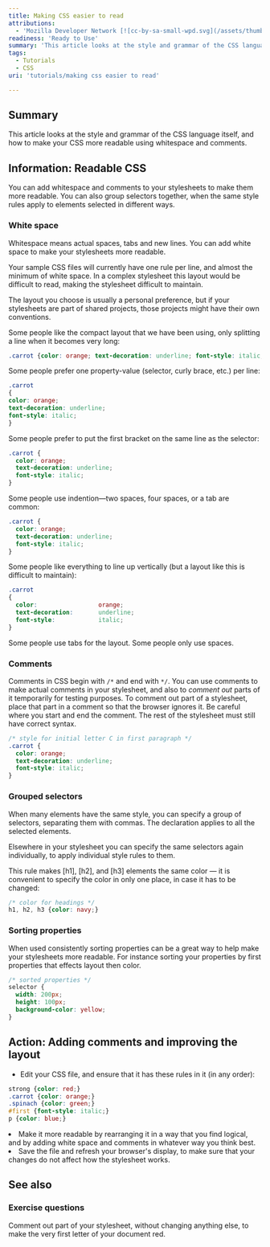 ```yaml
---
title: Making CSS easier to read
attributions:
  - 'Mozilla Developer Network [![cc-by-sa-small-wpd.svg](/assets/thumb/8/8c/cc-by-sa-small-wpd.svg/120px-cc-by-sa-small-wpd.svg.png)](http://creativecommons.org/licenses/by-sa/3.0/us/).'
readiness: 'Ready to Use'
summary: 'This article looks at the style and grammar of the CSS language itself, and how to make your CSS more readable using whitespace and comments.'
tags:
  - Tutorials
  - CSS
uri: 'tutorials/making css easier to read'

---
```

## <span>Summary</span>

This article looks at the style and grammar of the CSS language itself, and how to make your CSS more readable using whitespace and comments.

## <span>Information: Readable CSS</span>

You can add whitespace and comments to your stylesheets to make them more readable. You can also group selectors together, when the same style rules apply to elements selected in different ways.

### <span>White space</span>

Whitespace means actual spaces, tabs and new lines. You can add white space to make your stylesheets more readable.

Your sample CSS files will currently have one rule per line, and almost the minimum of white space. In a complex stylesheet this layout would be difficult to read, making the stylesheet difficult to maintain.

The layout you choose is usually a personal preference, but if your stylesheets are part of shared projects, those projects might have their own conventions.

Some people like the compact layout that we have been using, only splitting a line when it becomes very long:

``` css
.carrot {color: orange; text-decoration: underline; font-style: italic;}
```

 Some people prefer one property-value (selector, curly brace, etc.) per line:

``` css
.carrot
{
color: orange;
text-decoration: underline;
font-style: italic;
}
```

 Some people prefer to put the first bracket on the same line as the selector:

``` css
.carrot {
  color: orange;
  text-decoration: underline;
  font-style: italic;
}
```

 Some people use indention—two spaces, four spaces, or a tab are common:

``` css
.carrot {
  color: orange;
  text-decoration: underline;
  font-style: italic;
}
```

 Some people like everything to line up vertically (but a layout like this is difficult to maintain):

``` css
.carrot
{
  color:                 orange;
  text-decoration:       underline;
  font-style:            italic;
}
```

 Some people use tabs for the layout. Some people only use spaces.

### <span>Comments</span>

Comments in CSS begin with `/*` and end with `*/`. You can use comments to make actual comments in your stylesheet, and also to *comment out* parts of it temporarily for testing purposes. To comment out part of a stylesheet, place that part in a comment so that the browser ignores it. Be careful where you start and end the comment. The rest of the stylesheet must still have correct syntax.

``` css
/* style for initial letter C in first paragraph */
.carrot {
  color: orange;
  text-decoration: underline;
  font-style: italic;
}
```

### <span>Grouped selectors</span>

When many elements have the same style, you can specify a group of selectors, separating them with commas. The declaration applies to all the selected elements.

Elsewhere in your stylesheet you can specify the same selectors again individually, to apply individual style rules to them.

This rule makes [h1], [h2], and [h3] elements the same color — it is convenient to specify the color in only one place, in case it has to be changed:

``` css
/* color for headings */
h1, h2, h3 {color: navy;}
```

### <span>Sorting properties</span>

When used consistently sorting properties can be a great way to help make your stylesheets more readable. For instance sorting your properties by first properties that effects layout then color.

``` css
/* sorted properties */
selector {
  width: 200px;
  height: 100px;
  background-color: yellow;
}
```

## <span>Action: Adding comments and improving the layout</span>

-   Edit your CSS file, and ensure that it has these rules in it (in any order):

``` css
strong {color: red;}
.carrot {color: orange;}
.spinach {color: green;}
#first {font-style: italic;}
p {color: blue;}
```

<li>
Make it more readable by rearranging it in a way that you find logical, and by adding white space and comments in whatever way you think best.

</li>
<li>
Save the file and refresh your browser's display, to make sure that your changes do not affect how the stylesheet works.

</li>

## <span>See also</span>

### <span>Exercise questions</span>

Comment out part of your stylesheet, without changing anything else, to make the very first letter of your document red.